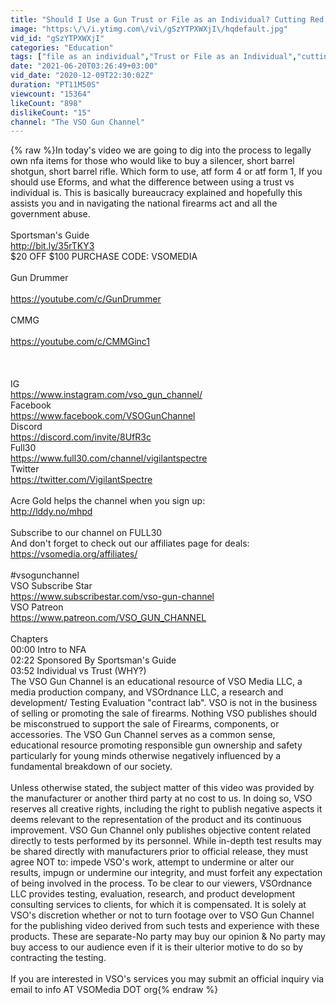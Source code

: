 ```yaml
---
title: "Should I Use a Gun Trust or File as an Individual? Cutting Red Tape"
image: "https:\/\/i.ytimg.com\/vi\/gSzYTPXWXjI\/hqdefault.jpg"
vid_id: "gSzYTPXWXjI"
categories: "Education"
tags: ["file as an individual","Trust or File as an Individual","cutting red tape"]
date: "2021-06-20T03:26:49+03:00"
vid_date: "2020-12-09T22:30:02Z"
duration: "PT11M50S"
viewcount: "15364"
likeCount: "898"
dislikeCount: "15"
channel: "The VSO Gun Channel"
---
```

{% raw %}In today's video we are going to dig into the process to legally own nfa items for those who would like to buy a silencer, short barrel shotgun, short barrel rifle. Which form to use, atf form 4 or atf form 1, If you should use Eforms, and what the difference between using a trust vs individual is. This is basically bureaucracy explained and hopefully this assists you and in navigating the national firearms act and all the government abuse.<br /><br />Sportsman's Guide<br /><a rel="nofollow" target="blank" href="http://bit.ly/35rTKY3">http://bit.ly/35rTKY3</a><br />$20 OFF $100 PURCHASE CODE: VSOMEDIA<br /><br />Gun Drummer<br /><br /><a rel="nofollow" target="blank" href="https://youtube.com/c/GunDrummer">https://youtube.com/c/GunDrummer</a><br /><br />CMMG<br /><br /><a rel="nofollow" target="blank" href="https://youtube.com/c/CMMGinc1">https://youtube.com/c/CMMGinc1</a><br /><br /><br /><br />IG<br /><a rel="nofollow" target="blank" href="https://www.instagram.com/vso_gun_channel/">https://www.instagram.com/vso_gun_channel/</a><br />Facebook<br /><a rel="nofollow" target="blank" href="https://www.facebook.com/VSOGunChannel">https://www.facebook.com/VSOGunChannel</a><br />Discord<br /><a rel="nofollow" target="blank" href="https://discord.com/invite/8UfR3c">https://discord.com/invite/8UfR3c</a><br />Full30<br /><a rel="nofollow" target="blank" href="https://www.full30.com/channel/vigilantspectre">https://www.full30.com/channel/vigilantspectre</a><br />Twitter<br /><a rel="nofollow" target="blank" href="https://twitter.com/VigilantSpectre">https://twitter.com/VigilantSpectre</a><br /><br />Acre Gold helps the channel when you sign up:<br /><a rel="nofollow" target="blank" href="http://lddy.no/mhpd">http://lddy.no/mhpd</a><br /><br />Subscribe to our channel on FULL30<br />And don't forget to check out our affiliates page for deals:<br /><a rel="nofollow" target="blank" href="https://vsomedia.org/affiliates/">https://vsomedia.org/affiliates/</a><br /><br />#vsogunchannel<br />VSO Subscribe Star<br /><a rel="nofollow" target="blank" href="https://www.subscribestar.com/vso-gun-channel">https://www.subscribestar.com/vso-gun-channel</a><br />VSO Patreon<br /><a rel="nofollow" target="blank" href="https://www.patreon.com/VSO_GUN_CHANNEL">https://www.patreon.com/VSO_GUN_CHANNEL</a><br /><br />Chapters<br />00:00 Intro to NFA<br />02:22 Sponsored By Sportsman's Guide<br />03:52 Individual vs Trust (WHY?)<br />The VSO Gun Channel is an educational resource of VSO Media LLC, a media production company, and VSOrdnance LLC, a research and development/ Testing Evaluation &quot;contract lab&quot;. VSO is not in the business of selling or promoting the sale of firearms. Nothing VSO publishes should be misconstrued to support the sale of Firearms, components, or accessories. The VSO Gun Channel serves as a common sense, educational resource promoting responsible gun ownership and safety particularly for young minds otherwise negatively influenced by a fundamental breakdown of our society.  <br /><br />Unless otherwise stated, the subject matter of this video was provided by the manufacturer or another third party at no cost to us. In doing so, VSO reserves all creative rights, including the right to publish negative aspects it deems relevant to the representation of the product and its continuous improvement. VSO Gun Channel only publishes objective content related directly to tests performed by its personnel. While in-depth test results may be shared directly with manufacturers prior to official release, they must agree NOT to: impede VSO's work, attempt to undermine or alter our results, impugn or undermine our integrity,  and must forfeit any expectation of being involved in the process. To be clear to our viewers, VSOrdnance LLC provides testing, evaluation, research, and product development consulting services to clients, for which it is compensated. It is solely at VSO's discretion whether or not to turn footage over to VSO Gun Channel for the publishing video derived from such tests and experience with these products.  These are separate-No party may buy our opinion &amp; No party may buy access to our audience even if it is their ulterior motive to do so by contracting the testing.<br /><br />If you are interested in VSO's services you may submit an official inquiry via email to info AT VSOMedia DOT org{% endraw %}
